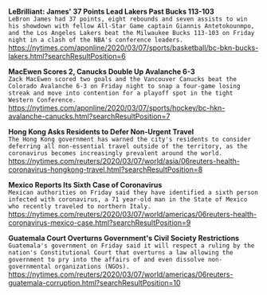 **LeBrilliant: James' 37 Points Lead Lakers Past Bucks 113-103**\
`LeBron James had 37 points, eight rebounds and seven assists to win his showdown with fellow All-Star Game captain Giannis Antetokounmpo, and the Los Angeles Lakers beat the Milwaukee Bucks 113-103 on Friday night in a clash of the NBA's conference leaders.`\
https://nytimes.com/aponline/2020/03/07/sports/basketball/bc-bkn-bucks-lakers.html?searchResultPosition=6

**MacEwen Scores 2, Canucks Double Up Avalanche 6-3**\
`Zack MacEwen scored two goals and the Vancouver Canucks beat the Colorado Avalanche 6-3 on Friday night to snap a four-game losing streak and move into contention for a playoff spot in the tight Western Conference.`\
https://nytimes.com/aponline/2020/03/07/sports/hockey/bc-hkn-avalanche-canucks.html?searchResultPosition=7

**Hong Kong Asks Residents to Defer Non-Urgent Travel**\
`The Hong Kong government has warned the city's residents to consider deferring all non-essential travel outside of the territory, as the coronavirus becomes increasingly prevalent around the world.`\
https://nytimes.com/reuters/2020/03/07/world/asia/06reuters-health-coronavirus-hongkong-travel.html?searchResultPosition=8

**Mexico Reports Its Sixth Case of Coronavirus**\
`Mexican authorities on Friday said they have identified a sixth person infected with coronavirus, a 71 year-old man in the State of Mexico who recently traveled to northern Italy.`\
https://nytimes.com/reuters/2020/03/07/world/americas/06reuters-health-coronavirus-mexico-case.html?searchResultPosition=9

**Guatemala Court Overturns Government's Civil Society Restrictions**\
`Guatemala's government on Friday said it will respect a ruling by the nation's Constitutional Court that overturns a law allowing the government to pry into the affairs of and even dissolve non-governmental organizations (NGOs).`\
https://nytimes.com/reuters/2020/03/07/world/americas/06reuters-guatemala-corruption.html?searchResultPosition=10

